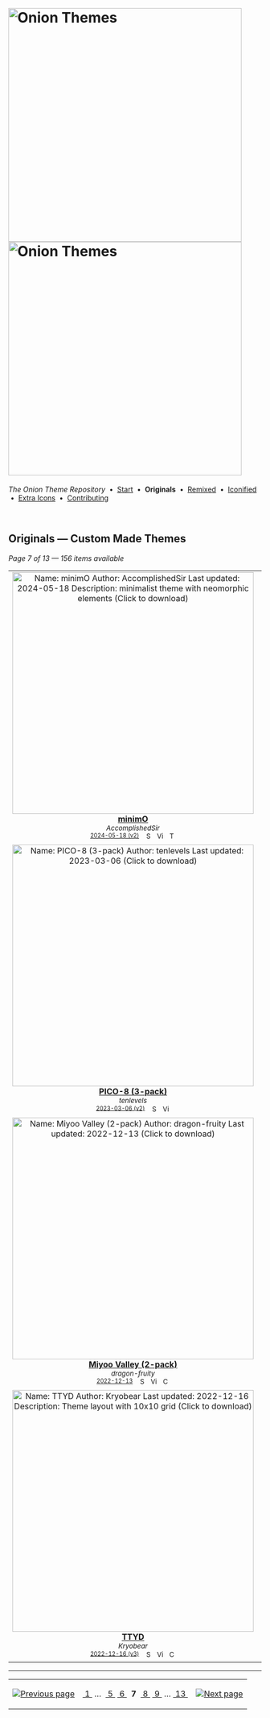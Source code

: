<!--




















=================================================================================
---------------------------------------------------------------------------------

██████╗  ██████╗     ███╗   ██╗ ██████╗ ████████╗    ███████╗██████╗ ██╗████████╗
██╔══██╗██╔═══██╗    ████╗  ██║██╔═══██╗╚══██╔══╝    ██╔════╝██╔══██╗██║╚══██╔══╝
██║  ██║██║   ██║    ██╔██╗ ██║██║   ██║   ██║       █████╗  ██║  ██║██║   ██║   
██║  ██║██║   ██║    ██║╚██╗██║██║   ██║   ██║       ██╔══╝  ██║  ██║██║   ██║   
██████╔╝╚██████╔╝    ██║ ╚████║╚██████╔╝   ██║       ███████╗██████╔╝██║   ██║   
╚═════╝  ╚═════╝     ╚═╝  ╚═══╝ ╚═════╝    ╚═╝       ╚══════╝╚═════╝ ╚═╝   ╚═╝   

---------------------------------------------------------------------------------
=================================================================================

                  Note: This file was automatically generated.

            Run `python .github/generate.py` to regenerate the pages.




















-->
<p>&nbsp;</p>

# <img alt="Onion Themes" src="https://user-images.githubusercontent.com/44569252/179506709-0db2a8f5-3074-477c-81c4-719f281ddccc.png#gh-dark-mode-only" width="464px"><img alt="Onion Themes" src="https://user-images.githubusercontent.com/44569252/179506712-d5a1a916-7270-4902-aa55-5d93f7ee0f6e.png#gh-light-mode-only" width="464px">

*The Onion Theme Repository* &nbsp;•&nbsp; [Start](../../README.md) &nbsp;• &nbsp;**Originals** &nbsp;• &nbsp;[Remixed](../remixed/index.md) &nbsp;• &nbsp;[Iconified](../icons_themes/index.md) &nbsp;• &nbsp;[Extra&nbsp;Icons](../icons_standalone/index.md) &nbsp;• &nbsp;[Contributing](../../CONTRIBUTING.md)

<p>&nbsp;</p>


## Originals — Custom Made Themes

*Page 7 of 13 — 156 items available*
<table align="center"><tr>
<td align="center" valign="top" width="33.33%">
<a href="https://raw.githubusercontent.com/OnionUI/Themes/main/release/minimO%20by%20AccomplishedSir.zip">
<img title="Name: minimO&#013;Author: AccomplishedSir&#013;Last updated: 2024-05-18&#013;Description: minimalist theme with neomorphic elements&#013;(Click to download)" width="480px" src="https://raw.githubusercontent.com/OnionUI/Themes/main/themes/minimO%20by%20AccomplishedSir/preview.png" /><br/>
<b>minimO</b>
</a><br/>
<sup><i>AccomplishedSir</i></sup><br>
<sub>
<sup><a title="Last updated: 2024-05-18 (v2)" href="https://github.com/OnionUI/Themes/commits/main/themes/minimO by AccomplishedSir">2024-05-18 (v2)</a></sup> &nbsp;&nbsp;<a href="https://github.com/search?l=ZIP&q=filename%3A%22AccomplishedSir%22+repo%3AOnionUI%2FThemes"><img src="https://user-images.githubusercontent.com/44569252/194037581-698a5004-8b75-4da6-a63d-b41d541ebde2.png" width="16" title="Search themes by this author (Requires GitHub account)"></a>&nbsp;&nbsp;<a href="https://raw.githubusercontent.com/OnionUI/Themes/main/themes/minimO%20by%20AccomplishedSir/preview.png"><img title="View full-size preview" src="https://user-images.githubusercontent.com/44569252/194037184-ae453506-2536-4c6f-8a19-4a6c1de6ce32.png" width="16"></a> &nbsp;<a href="https://onionui.github.io/iconpack_preview.html#minimO%20by%20AccomplishedSir,minimO%20by%20AccomplishedSir:themes/minimO%20by%20AccomplishedSir/icons"><img src="https://user-images.githubusercontent.com/44569252/215106002-fbcf1815-8080-447c-94c2-61f161efb503.png" height="16" title="This theme contains an icon pack"></a>
</sub>
</td>

<td align="center" valign="top" width="33.33%">
<a href="https://raw.githubusercontent.com/OnionUI/Themes/main/release/PPLP%20by%20Deepslackerjazz.zip">
<img title="Name: PPLP&#013;Author: Deepslackerjazz&#013;Last updated: 2023-01-11&#013;Description: Piplup theme with TGC vibes&#013;(Click to download)" width="480px" src="https://raw.githubusercontent.com/OnionUI/Themes/main/themes/PPLP%20by%20Deepslackerjazz/preview.png" /><br/>
<b>PPLP</b>
</a><br/>
<sup><i>Deepslackerjazz</i></sup><br>
<sub>
<sup><a title="Last updated: 2023-01-11" href="https://github.com/OnionUI/Themes/commits/main/themes/PPLP by Deepslackerjazz">2023-01-11</a></sup> &nbsp;&nbsp;<a href="https://github.com/search?l=ZIP&q=filename%3A%22Deepslackerjazz%22+repo%3AOnionUI%2FThemes"><img src="https://user-images.githubusercontent.com/44569252/194037581-698a5004-8b75-4da6-a63d-b41d541ebde2.png" width="16" title="Search themes by this author (Requires GitHub account)"></a>&nbsp;&nbsp;<a href="https://raw.githubusercontent.com/OnionUI/Themes/main/themes/PPLP%20by%20Deepslackerjazz/preview.png"><img title="View full-size preview" src="https://user-images.githubusercontent.com/44569252/194037184-ae453506-2536-4c6f-8a19-4a6c1de6ce32.png" width="16"></a>&nbsp;&nbsp;<a href="https://onionui.github.io/bgm_preview.html?theme=PPLP%20by%20Deepslackerjazz"><img src="https://user-images.githubusercontent.com/44569252/194010780-d3659ecd-7348-4e44-a81d-06708a4e9734.png" width="16" title="Custom background music included (Click to download MP3 file)"></a>
</sub>
</td>

<td align="center" valign="top" width="33.33%">
<a href="https://raw.githubusercontent.com/OnionUI/Themes/main/release/Simple%20Pixels%20%282-pack%29%20by%20Cuprite.zip">
<img title="Name: Simple Pixels (2-pack)&#013;Author: Cuprite&#013;Last updated: 2023-01-04&#013;(Click to download)" width="480px" src="https://raw.githubusercontent.com/OnionUI/Themes/main/themes/Simple%20Pixels%20%282-pack%29%20by%20Cuprite/preview.png" /><br/>
<b>Simple Pixels (2-pack)</b>
</a><br/>
<sup><i>Cuprite</i></sup><br>
<sub>
<sup><a title="Last updated: 2023-01-04" href="https://github.com/OnionUI/Themes/commits/main/themes/Simple Pixels (2-pack) by Cuprite">2023-01-04</a></sup> &nbsp;&nbsp;<a href="https://github.com/search?l=ZIP&q=filename%3A%22Cuprite%22+repo%3AOnionUI%2FThemes"><img src="https://user-images.githubusercontent.com/44569252/194037581-698a5004-8b75-4da6-a63d-b41d541ebde2.png" width="16" title="Search themes by this author (Requires GitHub account)"></a>&nbsp;&nbsp;<a href="https://raw.githubusercontent.com/OnionUI/Themes/main/themes/Simple%20Pixels%20%282-pack%29%20by%20Cuprite/preview.png"><img title="View full-size preview" src="https://user-images.githubusercontent.com/44569252/194037184-ae453506-2536-4c6f-8a19-4a6c1de6ce32.png" width="16"></a>
</sub>
</td>

</tr><tr>
<td align="center" valign="top" width="33.33%">
<a href="https://raw.githubusercontent.com/OnionUI/Themes/main/release/PICO-8%20%283-pack%29%20by%20tenlevels.zip">
<img title="Name: PICO-8 (3-pack)&#013;Author: tenlevels&#013;Last updated: 2023-03-06&#013;(Click to download)" width="480px" src="https://raw.githubusercontent.com/OnionUI/Themes/main/themes/PICO-8%20%283-pack%29%20by%20tenlevels/preview.png" /><br/>
<b>PICO-8 (3-pack)</b>
</a><br/>
<sup><i>tenlevels</i></sup><br>
<sub>
<sup><a title="Last updated: 2023-03-06 (v2)" href="https://github.com/OnionUI/Themes/commits/main/themes/PICO-8 (3-pack) by tenlevels">2023-03-06 (v2)</a></sup> &nbsp;&nbsp;<a href="https://github.com/search?l=ZIP&q=filename%3A%22tenlevels%22+repo%3AOnionUI%2FThemes"><img src="https://user-images.githubusercontent.com/44569252/194037581-698a5004-8b75-4da6-a63d-b41d541ebde2.png" width="16" title="Search themes by this author (Requires GitHub account)"></a>&nbsp;&nbsp;<a href="https://raw.githubusercontent.com/OnionUI/Themes/main/themes/PICO-8%20%283-pack%29%20by%20tenlevels/preview.png"><img title="View full-size preview" src="https://user-images.githubusercontent.com/44569252/194037184-ae453506-2536-4c6f-8a19-4a6c1de6ce32.png" width="16"></a>
</sub>
</td>

<td align="center" valign="top" width="33.33%">
<a href="https://raw.githubusercontent.com/OnionUI/Themes/main/release/Bayonetta%20by%20Kryobear.zip">
<img title="Name: Bayonetta&#013;Author: Kryobear&#013;Last updated: 2022-12-16&#013;Description: Theme based off Bayonetta 1!&#013;(Click to download)" width="480px" src="https://raw.githubusercontent.com/OnionUI/Themes/main/themes/Bayonetta%20by%20Kryobear/preview.png" /><br/>
<b>Bayonetta</b>
</a><br/>
<sup><i>Kryobear</i></sup><br>
<sub>
<sup><a title="Last updated: 2022-12-16" href="https://github.com/OnionUI/Themes/commits/main/themes/Bayonetta by Kryobear">2022-12-16</a></sup> &nbsp;&nbsp;<a href="https://github.com/search?l=ZIP&q=filename%3A%22Kryobear%22+repo%3AOnionUI%2FThemes"><img src="https://user-images.githubusercontent.com/44569252/194037581-698a5004-8b75-4da6-a63d-b41d541ebde2.png" width="16" title="Search themes by this author (Requires GitHub account)"></a>&nbsp;&nbsp;<a href="https://raw.githubusercontent.com/OnionUI/Themes/main/themes/Bayonetta%20by%20Kryobear/preview.png"><img title="View full-size preview" src="https://user-images.githubusercontent.com/44569252/194037184-ae453506-2536-4c6f-8a19-4a6c1de6ce32.png" width="16"></a>&nbsp;&nbsp;<a href="https://onionui.github.io/bgm_preview.html?theme=Bayonetta%20by%20Kryobear"><img src="https://user-images.githubusercontent.com/44569252/194010780-d3659ecd-7348-4e44-a81d-06708a4e9734.png" width="16" title="Custom background music included (Click to download MP3 file)"></a>
</sub>
</td>

<td align="center" valign="top" width="33.33%">
<a href="https://raw.githubusercontent.com/OnionUI/Themes/main/release/Zigzag-iyoo-n%20Mini%20%282-pack%29%20by%20Cuprite.zip">
<img title="Name: Zigzag-iyoo-n Mini (2-pack)&#013;Author: Cuprite&#013;Last updated: 2022-12-14&#013;(Click to download)" width="480px" src="https://raw.githubusercontent.com/OnionUI/Themes/main/themes/Zigzag-iyoo-n%20Mini%20%282-pack%29%20by%20Cuprite/preview.png" /><br/>
<b>Zigzag-iyoo-n Mini (2-pack)</b>
</a><br/>
<sup><i>Cuprite</i></sup><br>
<sub>
<sup><a title="Last updated: 2022-12-14" href="https://github.com/OnionUI/Themes/commits/main/themes/Zigzag-iyoo-n Mini (2-pack) by Cuprite">2022-12-14</a></sup> &nbsp;&nbsp;<a href="https://github.com/search?l=ZIP&q=filename%3A%22Cuprite%22+repo%3AOnionUI%2FThemes"><img src="https://user-images.githubusercontent.com/44569252/194037581-698a5004-8b75-4da6-a63d-b41d541ebde2.png" width="16" title="Search themes by this author (Requires GitHub account)"></a>&nbsp;&nbsp;<a href="https://raw.githubusercontent.com/OnionUI/Themes/main/themes/Zigzag-iyoo-n%20Mini%20%282-pack%29%20by%20Cuprite/preview.png"><img title="View full-size preview" src="https://user-images.githubusercontent.com/44569252/194037184-ae453506-2536-4c6f-8a19-4a6c1de6ce32.png" width="16"></a>&nbsp;&nbsp;<a href="themes/Zigzag-iyoo-n%20Mini%20%282-pack%29%20by%20Cuprite/Zigzag-iyoo-n%20Mini%20by%20Cuprite/readme.md"><img src="https://user-images.githubusercontent.com/44569252/215358455-b6a1348b-8161-40d6-9cc1-cc31720377c4.png" height="16" title="README"></a>&nbsp;&nbsp;<a href="https://onionui.github.io/bgm_preview.html?theme=Zigzag-iyoo-n%20Mini%20%282-pack%29%20by%20Cuprite/Zigzag-iyoo-n%20Mini%20by%20Cuprite"><img src="https://user-images.githubusercontent.com/44569252/194010780-d3659ecd-7348-4e44-a81d-06708a4e9734.png" width="16" title="Custom background music included (Click to download MP3 file)"></a>
</sub>
</td>

</tr><tr>
<td align="center" valign="top" width="33.33%">
<a href="https://raw.githubusercontent.com/OnionUI/Themes/main/release/Miyoo%20Valley%20%282-pack%29%20by%20dragon-fruity.zip">
<img title="Name: Miyoo Valley (2-pack)&#013;Author: dragon-fruity&#013;Last updated: 2022-12-13&#013;(Click to download)" width="480px" src="https://raw.githubusercontent.com/OnionUI/Themes/main/themes/Miyoo%20Valley%20%282-pack%29%20by%20dragon-fruity/preview.png" /><br/>
<b>Miyoo Valley (2-pack)</b>
</a><br/>
<sup><i>dragon-fruity</i></sup><br>
<sub>
<sup><a title="Last updated: 2022-12-13" href="https://github.com/OnionUI/Themes/commits/main/themes/Miyoo Valley (2-pack) by dragon-fruity">2022-12-13</a></sup> &nbsp;&nbsp;<a href="https://github.com/search?l=ZIP&q=filename%3A%22dragon-fruity%22+repo%3AOnionUI%2FThemes"><img src="https://user-images.githubusercontent.com/44569252/194037581-698a5004-8b75-4da6-a63d-b41d541ebde2.png" width="16" title="Search themes by this author (Requires GitHub account)"></a>&nbsp;&nbsp;<a href="https://raw.githubusercontent.com/OnionUI/Themes/main/themes/Miyoo%20Valley%20%282-pack%29%20by%20dragon-fruity/preview.png"><img title="View full-size preview" src="https://user-images.githubusercontent.com/44569252/194037184-ae453506-2536-4c6f-8a19-4a6c1de6ce32.png" width="16"></a>&nbsp;&nbsp;<a href="https://onionui.github.io/bgm_preview.html?theme=Miyoo%20Valley%20%282-pack%29%20by%20dragon-fruity/Miyoo%20Valley%20Xmas%20by%20dragon-fruity"><img src="https://user-images.githubusercontent.com/44569252/194010780-d3659ecd-7348-4e44-a81d-06708a4e9734.png" width="16" title="Custom background music included (Click to download MP3 file)"></a>
</sub>
</td>

<td align="center" valign="top" width="33.33%">
<a href="https://raw.githubusercontent.com/OnionUI/Themes/main/release/Rick%20and%20Morty%20Mini%20by%20Zooloo631.zip">
<img title="Name: Rick and Morty Mini&#013;Author: Zooloo631&#013;Last updated: 2022-12-13&#013;(Click to download)" width="480px" src="https://raw.githubusercontent.com/OnionUI/Themes/main/themes/Rick%20and%20Morty%20Mini%20by%20Zooloo631/preview.png" /><br/>
<b>Rick and Morty Mini</b>
</a><br/>
<sup><i>Zooloo631</i></sup><br>
<sub>
<sup><a title="Last updated: 2022-12-13" href="https://github.com/OnionUI/Themes/commits/main/themes/Rick and Morty Mini by Zooloo631">2022-12-13</a></sup> &nbsp;&nbsp;<a href="https://github.com/search?l=ZIP&q=filename%3A%22Zooloo631%22+repo%3AOnionUI%2FThemes"><img src="https://user-images.githubusercontent.com/44569252/194037581-698a5004-8b75-4da6-a63d-b41d541ebde2.png" width="16" title="Search themes by this author (Requires GitHub account)"></a>&nbsp;&nbsp;<a href="https://raw.githubusercontent.com/OnionUI/Themes/main/themes/Rick%20and%20Morty%20Mini%20by%20Zooloo631/preview.png"><img title="View full-size preview" src="https://user-images.githubusercontent.com/44569252/194037184-ae453506-2536-4c6f-8a19-4a6c1de6ce32.png" width="16"></a>
</sub>
</td>

<td align="center" valign="top" width="33.33%">
<a href="https://raw.githubusercontent.com/OnionUI/Themes/main/release/NEO%20GEO%20by%20tenlevels.zip">
<img title="Name: NEO GEO&#013;Author: tenlevels&#013;Last updated: 2022-12-12&#013;Description: NEO GEO MVS inspired theme&#013;(Click to download)" width="480px" src="https://raw.githubusercontent.com/OnionUI/Themes/main/themes/NEO%20GEO%20by%20tenlevels/preview.png" /><br/>
<b>NEO GEO</b>
</a><br/>
<sup><i>tenlevels</i></sup><br>
<sub>
<sup><a title="Last updated: 2022-12-12" href="https://github.com/OnionUI/Themes/commits/main/themes/NEO GEO by tenlevels">2022-12-12</a></sup> &nbsp;&nbsp;<a href="https://github.com/search?l=ZIP&q=filename%3A%22tenlevels%22+repo%3AOnionUI%2FThemes"><img src="https://user-images.githubusercontent.com/44569252/194037581-698a5004-8b75-4da6-a63d-b41d541ebde2.png" width="16" title="Search themes by this author (Requires GitHub account)"></a>&nbsp;&nbsp;<a href="https://raw.githubusercontent.com/OnionUI/Themes/main/themes/NEO%20GEO%20by%20tenlevels/preview.png"><img title="View full-size preview" src="https://user-images.githubusercontent.com/44569252/194037184-ae453506-2536-4c6f-8a19-4a6c1de6ce32.png" width="16"></a>&nbsp;&nbsp;<a href="https://onionui.github.io/bgm_preview.html?theme=NEO%20GEO%20by%20tenlevels"><img src="https://user-images.githubusercontent.com/44569252/194010780-d3659ecd-7348-4e44-a81d-06708a4e9734.png" width="16" title="Custom background music included (Click to download MP3 file)"></a>
</sub>
</td>

</tr><tr>
<td align="center" valign="top" width="33.33%">
<a href="https://raw.githubusercontent.com/OnionUI/Themes/main/release/TTYD%20by%20Kryobear.zip">
<img title="Name: TTYD&#013;Author: Kryobear&#013;Last updated: 2022-12-16&#013;Description: Theme layout with 10x10 grid&#013;(Click to download)" width="480px" src="https://raw.githubusercontent.com/OnionUI/Themes/main/themes/TTYD%20by%20Kryobear/preview.png" /><br/>
<b>TTYD</b>
</a><br/>
<sup><i>Kryobear</i></sup><br>
<sub>
<sup><a title="Last updated: 2022-12-16 (v3)" href="https://github.com/OnionUI/Themes/commits/main/themes/TTYD by Kryobear">2022-12-16 (v3)</a></sup> &nbsp;&nbsp;<a href="https://github.com/search?l=ZIP&q=filename%3A%22Kryobear%22+repo%3AOnionUI%2FThemes"><img src="https://user-images.githubusercontent.com/44569252/194037581-698a5004-8b75-4da6-a63d-b41d541ebde2.png" width="16" title="Search themes by this author (Requires GitHub account)"></a>&nbsp;&nbsp;<a href="https://raw.githubusercontent.com/OnionUI/Themes/main/themes/TTYD%20by%20Kryobear/preview.png"><img title="View full-size preview" src="https://user-images.githubusercontent.com/44569252/194037184-ae453506-2536-4c6f-8a19-4a6c1de6ce32.png" width="16"></a>&nbsp;&nbsp;<a href="https://onionui.github.io/bgm_preview.html?theme=TTYD%20by%20Kryobear"><img src="https://user-images.githubusercontent.com/44569252/194010780-d3659ecd-7348-4e44-a81d-06708a4e9734.png" width="16" title="Custom background music included (Click to download MP3 file)"></a>
</sub>
</td>

<td align="center" valign="top" width="33.33%">
<a href="https://raw.githubusercontent.com/OnionUI/Themes/main/release/TRON%20by%20tenlevels.zip">
<img title="Name: TRON&#013;Author: tenlevels&#013;Last updated: 2024-05-18&#013;Description: Tron Legacy inspired theme&#013;(Click to download)" width="480px" src="https://raw.githubusercontent.com/OnionUI/Themes/main/themes/TRON%20by%20tenlevels/preview.png" /><br/>
<b>TRON</b>
</a><br/>
<sup><i>tenlevels</i></sup><br>
<sub>
<sup><a title="Last updated: 2024-05-18 (v6)" href="https://github.com/OnionUI/Themes/commits/main/themes/TRON by tenlevels">2024-05-18 (v6)</a></sup> &nbsp;&nbsp;<a href="https://github.com/search?l=ZIP&q=filename%3A%22tenlevels%22+repo%3AOnionUI%2FThemes"><img src="https://user-images.githubusercontent.com/44569252/194037581-698a5004-8b75-4da6-a63d-b41d541ebde2.png" width="16" title="Search themes by this author (Requires GitHub account)"></a>&nbsp;&nbsp;<a href="https://raw.githubusercontent.com/OnionUI/Themes/main/themes/TRON%20by%20tenlevels/preview.png"><img title="View full-size preview" src="https://user-images.githubusercontent.com/44569252/194037184-ae453506-2536-4c6f-8a19-4a6c1de6ce32.png" width="16"></a>&nbsp;&nbsp;<a href="themes/TRON%20by%20tenlevels/README.md"><img src="https://user-images.githubusercontent.com/44569252/215358455-b6a1348b-8161-40d6-9cc1-cc31720377c4.png" height="16" title="README"></a>&nbsp;&nbsp;<a href="https://onionui.github.io/bgm_preview.html?theme=TRON%20by%20tenlevels"><img src="https://user-images.githubusercontent.com/44569252/194010780-d3659ecd-7348-4e44-a81d-06708a4e9734.png" width="16" title="Custom background music included (Click to download MP3 file)"></a> &nbsp;<a href="https://onionui.github.io/iconpack_preview.html#TRON%20by%20tenlevels,TRON%20by%20tenlevels:themes/TRON%20by%20tenlevels/icons"><img src="https://user-images.githubusercontent.com/44569252/215106002-fbcf1815-8080-447c-94c2-61f161efb503.png" height="16" title="This theme contains an icon pack"></a>
</sub>
</td>

<td align="center" valign="top" width="33.33%">
<a href="https://raw.githubusercontent.com/OnionUI/Themes/main/release/Sonic%20%282-pack%29%20by%20tenlevels.zip">
<img title="Name: Sonic (2-pack)&#013;Author: tenlevels&#013;Last updated: 2023-03-06&#013;(Click to download)" width="480px" src="https://raw.githubusercontent.com/OnionUI/Themes/main/themes/Sonic%20%282-pack%29%20by%20tenlevels/preview.png" /><br/>
<b>Sonic (2-pack)</b>
</a><br/>
<sup><i>tenlevels</i></sup><br>
<sub>
<sup><a title="Last updated: 2023-03-06 (v3)" href="https://github.com/OnionUI/Themes/commits/main/themes/Sonic (2-pack) by tenlevels">2023-03-06 (v3)</a></sup> &nbsp;&nbsp;<a href="https://github.com/search?l=ZIP&q=filename%3A%22tenlevels%22+repo%3AOnionUI%2FThemes"><img src="https://user-images.githubusercontent.com/44569252/194037581-698a5004-8b75-4da6-a63d-b41d541ebde2.png" width="16" title="Search themes by this author (Requires GitHub account)"></a>&nbsp;&nbsp;<a href="https://raw.githubusercontent.com/OnionUI/Themes/main/themes/Sonic%20%282-pack%29%20by%20tenlevels/preview.png"><img title="View full-size preview" src="https://user-images.githubusercontent.com/44569252/194037184-ae453506-2536-4c6f-8a19-4a6c1de6ce32.png" width="16"></a>&nbsp;&nbsp;<a href="https://onionui.github.io/bgm_preview.html?theme=Sonic%20%282-pack%29%20by%20tenlevels/Sonic%20Theme%20A%20by%20tenlevels"><img src="https://user-images.githubusercontent.com/44569252/194010780-d3659ecd-7348-4e44-a81d-06708a4e9734.png" width="16" title="Custom background music included (Click to download MP3 file)"></a>
</sub>
</td>


</tr></table>


---

<table align="center"><tr><td align="right">

[![Previous page](https://github.com/OnionUI/Themes/assets/44569252/fb1e949d-00a9-47d2-ad8b-cf273dbcf1bd)](index-08-bc.md)

</td><td align="center" valign="middle">

[&nbsp;1&nbsp;](index.md)&nbsp;&hellip; &nbsp;[&nbsp;5&nbsp;](index-09-9d.md) [&nbsp;6&nbsp;](index-08-bc.md) &nbsp;**7**&nbsp; [&nbsp;8&nbsp;](index-06-21.md) [&nbsp;9&nbsp;](index-05-2a.md) &hellip;&nbsp;[&nbsp;13&nbsp;](index-01-79.md)

</td><td>

[![Next page](https://github.com/OnionUI/Themes/assets/44569252/a0717376-2b5b-4534-9eba-4d2d3961f06b)](index-06-21.md)

</td></tr></table>